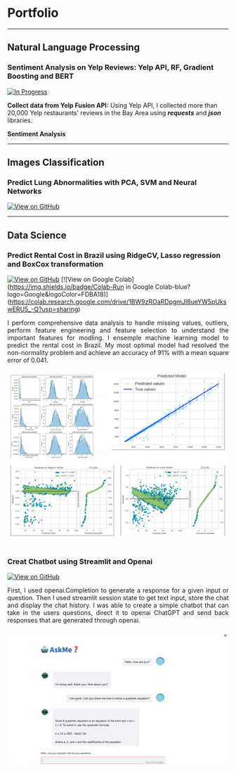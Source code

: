 # Portfolio

---

## Natural Language Processing 

### Sentiment Analysis on Yelp Reviews: Yelp API, RF, Gradient Boosting and BERT

[![In Progress](https://img.shields.io/badge/GitHub-In_progress-blightgreen?logo=GitHub)](https://github.com/Thigiang/Yelp-review)

**Collect data from Yelp Fusion API:** Using Yelp API, I collected more than 20,000 Yelp restaurants' reviews in the Bay Area using ***requests*** and ***json*** libraries.

**Sentiment Analysis**

---

## Images Classification

### Predict Lung Abnormalities with PCA, SVM and Neural Networks

[![View on GitHub](https://img.shields.io/badge/GitHub-View_on_GitHub-blue?logo=GitHub)](https://github.com/Thigiang/Chest-X-ray-Classification-Project)


---

## Data Science

### Predict Rental Cost in Brazil using RidgeCV, Lasso regression and BoxCox transformation

[![View on GitHub](https://img.shields.io/badge/GitHub-View_on_GitHub-blue?logo=GitHub)](https://github.com/Thigiang/Regression-Model-rent-price-Brazil)
[![View on Google Colab](https://img.shields.io/badge/Colab-Run in Google Colab-blue?logo=Google&logoColor=FDBA18)] (https://colab.research.google.com/drive/1BW9zROaRDpgmJI6ueYW5pUkswERU5_-Q?usp=sharing)

<div style="text-align: justify">  I perform comprehensive data analysis to handle missing values, outliers, perform feature engineering and feature selection to understand the important features for modling. I ensemple machine learning model to predict the rental cost in Brazil. My most optimal model had resolved the non-normality problem and achieve an accuracy of 91% with a mean square error of 0.041.</div>

<br>
<center> <img src="images/renthouse.png"/></center>
<br>


### Creat Chatbot using Streamlit and Openai

[![View on GitHub](https://img.shields.io/badge/GitHub-View_on_GitHub-blue?logo=GitHub)](https://github.com/Thigiang/Chatbot)

<div style="text-align: justify"> First, I used openai.Completion to generate a response for a given input or question. Then I used streamlit session state to get text input, store the chat and display the chat history. I was able to create a simple chatbot that can take in the users questions, direct it to openai ChatGPT and send back responses that are generated through openai.</div>

<br>
<center> <img src="images/chatbot.png"/></center>
<br>

